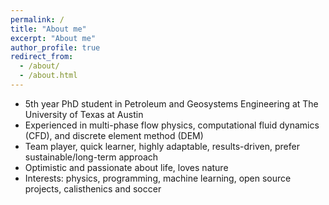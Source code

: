 ```yaml
---
permalink: /
title: "About me"
excerpt: "About me"
author_profile: true
redirect_from: 
  - /about/
  - /about.html
---
```


* 5th year PhD student in Petroleum and Geosystems Engineering at The University of Texas at Austin
* Experienced in multi-phase flow physics, computational fluid dynamics (CFD), and discrete element method (DEM)
* Team player, quick learner, highly adaptable, results-driven, prefer sustainable/long-term approach 
* Optimistic and passionate about life, loves nature
* Interests: physics, programming, machine learning, open source projects, calisthenics and soccer
